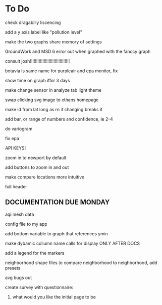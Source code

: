 # To Do



check dragabilly liscencing

add a y axis label like "pollution level"

make the two graphs share memory of settings


GroundWork and MSD 6 error out when graphed with the fanccy graph

consult josh!!!!!!!!!!!!!!!!!!!!!!!!!!!!!!!!


botavia is same name for purpleair and epa monitor, fix

show time on graph iffor 3 days

make change sensor in analyze tab
light theme



swap clicking svg image to ethans homepage

make id from lat long as rn it changing breaks it

add bar, or range of numbers and confidence, ie 2-4

do variogram

fix epa

API KEYS!

zoom in to newport by default

add buttons to zoom in and out

make compare locations more intuitive

full header

## DOCUMENTATION DUE MONDAY

aqi mesh data

config file to my app

add bottom variable to graph that references ymin

make dybamic collumn name calls for display ONLY AFTER DOCS

add a legend for the markers

neighborhood shape files to compare neighborhood to neighborhood, add presets


avg bugs out

create survey with questionnaire:

1. what would you like the initial page to be